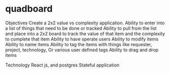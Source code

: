 # quadboard
Objectives
Create a 2x2 value vs complexity application. 
Ability to enter into a list of things that need to be done or tracked
Ability to pull from the list and place into a 2x2 board to track the value of that item and the complexity to complete that item
Ability to have sperate users
Ability to modify items
Ability to name items
Ability to tag the items with things like requester, project, technology, Or various user defined tags
Ability to drag and drop items

Technology
React js, and postgres
Stateful application
